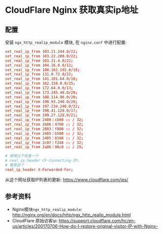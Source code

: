 # CloudFlare Nginx 获取真实ip地址

## 配置

安装 `ngx_http_realip_module` 模块, 在 `nginx.conf` 中进行配置:

```conf
set_real_ip_from 103.21.244.0/22; 
set_real_ip_from 103.22.200.0/22; 
set_real_ip_from 103.31.4.0/22; 
set_real_ip_from 104.16.0.0/12; 
set_real_ip_from 108.162.192.0/18; 
set_real_ip_from 131.0.72.0/22; 
set_real_ip_from 141.101.64.0/18; 
set_real_ip_from 162.158.0.0/15; 
set_real_ip_from 172.64.0.0/13; 
set_real_ip_from 173.245.48.0/20; 
set_real_ip_from 188.114.96.0/20; 
set_real_ip_from 190.93.240.0/20; 
set_real_ip_from 197.234.240.0/22; 
set_real_ip_from 198.41.128.0/17; 
set_real_ip_from 199.27.128.0/21; 
set_real_ip_from 2400：cb00 :: / 32; 
set_real_ip_from 2606：4700 :: / 32; 
set_real_ip_from 2803：f800 :: / 32; 
set_real_ip_from 2405：b500 :: / 32; 
set_real_ip_from 2405：8100 :: / 32; 
set_real_ip_from 2c0f：f248 :: / 32; 
set_real_ip_from 2a06：98c0 :: / 29; 

# 使用以下任意一个
# real_ip_header CF-Connecting-IP; 
# 推荐这个
real_ip_header X-Forwarded-For;
```

从这个网址获取IP列表的更新: <https://www.cloudflare.com/ips/>

## 参考资料

- Nginx模块`ngx_http_realip_module`: <http://nginx.org/en/docs/http/ngx_http_realip_module.html>
- CloudFlare 原始访客ip: <https://support.cloudflare.com/hc/en-us/articles/200170706-How-do-I-restore-original-visitor-IP-with-Nginx->
